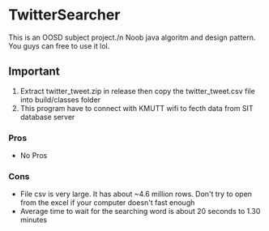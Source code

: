 # TwitterSearcher
This is an OOSD subject project./n
Noob java algoritm and design pattern.
You guys can free to use it lol.

## Important
1) Extract twitter_tweet.zip in release then copy the twitter_tweet.csv file into build/classes folder
2) This program have to connect with KMUTT wifi to fecth data from SIT database server

### Pros
- No Pros

### Cons
- File csv is very large. It has about ~4.6 million rows. Don't try to open from the excel if your computer doesn't fast enough
- Average time to wait for the searching word is about 20 seconds to 1.30 minutes 
